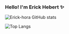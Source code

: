 ### Hello! I'm Erick Hebert ✨

![Erick-hora GitHub stats](https://github-readme-stats.vercel.app/api?username=Erick-hora&show_icons=true&theme=dracula)

![Top Langs](https://github-readme-stats.vercel.app/api/top-langs/?username=Erick-hora&layout=compact)
